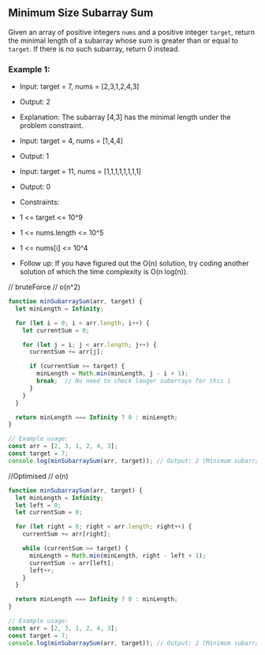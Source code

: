 ## Minimum Size Subarray Sum

Given an array of positive integers `nums` and a positive integer `target`, return the minimal length of a subarray whose sum is greater than or equal to `target`. If there is no such subarray, return 0 instead.

### Example 1:

- Input: target = 7, nums = [2,3,1,2,4,3]
- Output: 2
- Explanation: The subarray [4,3] has the minimal length under the problem constraint.

- Input: target = 4, nums = [1,4,4]
- Output: 1

- Input: target = 11, nums = [1,1,1,1,1,1,1,1]
- Output: 0

- Constraints:
- 1 <= target <= 10^9
- 1 <= nums.length <= 10^5
- 1 <= nums[i] <= 10^4
- Follow up: If you have figured out the O(n) solution, try coding another solution of which the time complexity is O(n log(n)).

// bruteForce
// o(n^2)
```js
function minSubarraySum(arr, target) {
  let minLength = Infinity;

  for (let i = 0; i < arr.length; i++) {
    let currentSum = 0;

    for (let j = i; j < arr.length; j++) {
      currentSum += arr[j];

      if (currentSum >= target) {
        minLength = Math.min(minLength, j - i + 1);
        break;  // No need to check longer subarrays for this i
      }
    }
  }

  return minLength === Infinity ? 0 : minLength;
}

// Example usage:
const arr = [2, 3, 1, 2, 4, 3];
const target = 7;
console.log(minSubarraySum(arr, target)); // Output: 2 (Minimum subarray is [4, 3])
```

//Optimised
// o(n)
```js
function minSubarraySum(arr, target) {
  let minLength = Infinity;
  let left = 0;
  let currentSum = 0;

  for (let right = 0; right < arr.length; right++) {
    currentSum += arr[right];

    while (currentSum >= target) {
      minLength = Math.min(minLength, right - left + 1);
      currentSum -= arr[left];
      left++;
    }
  }

  return minLength === Infinity ? 0 : minLength;
}

// Example usage:
const arr = [2, 3, 1, 2, 4, 3];
const target = 7;
console.log(minSubarraySum(arr, target)); // Output: 2 (Minimum subarray is [4, 3])
```
